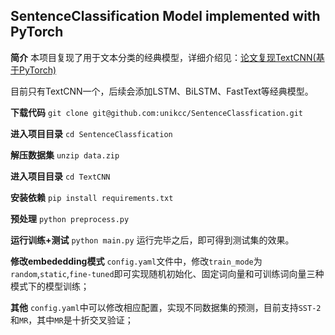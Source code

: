 ## SentenceClassification Model implemented with PyTorch

**简介**
本项目复现了用于文本分类的经典模型，详细介绍见：[论文复现TextCNN(基于PyTorch)](https://www.jianshu.com/p/ed0a82780c20)

目前只有TextCNN一个，后续会添加LSTM、BiLSTM、FastText等经典模型。

**下载代码**
`git clone git@github.com:unikcc/SentenceClassfication.git`

**进入项目目录**
`cd SentenceClassfication`

**解压数据集**
`unzip data.zip`

**进入项目目录**
`cd TextCNN`
    
**安装依赖**
`pip install requirements.txt`

**预处理**
`python preprocess.py`

**运行训练+测试**
`python main.py`
运行完毕之后，即可得到测试集的效果。

**修改embededding模式**
`config.yaml`文件中，修改`train_mode`为`random`,`static`,`fine-tuned`即可实现随机初始化、固定词向量和可训练词向量三种模式下的模型训练；

**其他**
`config.yaml`中可以修改相应配置，实现不同数据集的预测，目前支持`SST-2`和`MR`，其中`MR`是十折交叉验证；